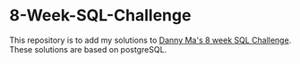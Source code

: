 # 8-Week-SQL-Challenge
This repository is to add my solutions to [Danny Ma's 8 week SQL Challenge](https://8weeksqlchallenge.com/getting-started/).
These solutions are based on postgreSQL.
